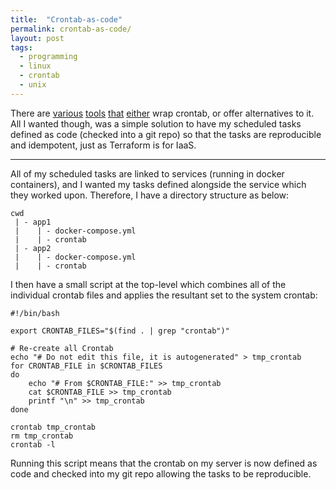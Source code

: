```yaml
---
title:  "Crontab-as-code"
permalink: crontab-as-code/
layout: post
tags:
  - programming
  - linux
  - crontab
  - unix
---
```


There are [various](https://github.com/bdd/runitor) [tools](https://gitlab.science.ru.nl/bram/sch) [that](https://github.com/pforret/crontask) [either](https://github.com/dimo414/task-mon) wrap crontab, or offer alternatives to it. All I wanted though, was a simple solution to have my scheduled tasks defined as code (checked into a git repo) so that the tasks are reproducible and idempotent, just as Terraform is for IaaS.

---

All of my scheduled tasks are linked to services (running in docker containers), and I wanted my tasks defined alongside the service which they worked upon. Therefore, I have a directory structure as below:

```
cwd
 | - app1
 |    | - docker-compose.yml
 |    | - crontab
 | - app2
 |    | - docker-compose.yml
 |    | - crontab 
```

I then have a small script at the top-level which combines all of the individual crontab files and applies the resultant set to the system crontab:

```shell
#!/bin/bash

export CRONTAB_FILES="$(find . | grep "crontab")"

# Re-create all Crontab
echo "# Do not edit this file, it is autogenerated" > tmp_crontab
for CRONTAB_FILE in $CRONTAB_FILES
do
    echo "# From $CRONTAB_FILE:" >> tmp_crontab
    cat $CRONTAB_FILE >> tmp_crontab
    printf "\n" >> tmp_crontab
done

crontab tmp_crontab
rm tmp_crontab
crontab -l
```

Running this script means that the crontab on my server is now defined as code and checked into my git repo allowing the tasks to be reproducible.
